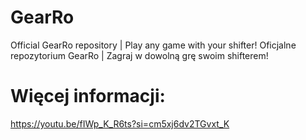 # GearRo
Official GearRo repository | Play any game with your shifter! Oficjalne repozytorium GearRo | Zagraj w dowolną grę swoim shifterem!

# Więcej informacji:
https://youtu.be/fIWp_K_R6ts?si=cm5xj6dv2TGvxt_K
